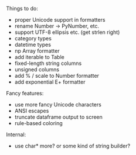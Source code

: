 Things to do:

- proper Unicode support in formatters
- rename Number -> PyNumber, etc.
- support UTF-8 ellipsis etc. (get strlen right)
- category types
- datetime types
- np Array formatter
- add iterable to Table
- fixed-length string columns
- unsigned columns
- add % / scale to Number formatter
- add exponential E+ formatter

Fancy features:
- use more fancy Unicode characters
- ANSI escapes
- truncate dataframe output to screen
- rule-based coloring

Internal:
- use char* more? or some kind of string builder?
